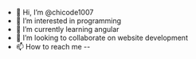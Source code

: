 - 👋 Hi, I’m @chicode1007
- 👀 I’m interested in programming
- 🌱 I’m currently learning angular
- 💞️ I’m looking to collaborate on website development
- 📫 How to reach me --

<!---
chicode1007/chicode1007 is a ✨ special ✨ repository because its `README.md` (this file) appears on your GitHub profile.
You can click the Preview link to take a look at your changes.
--->
